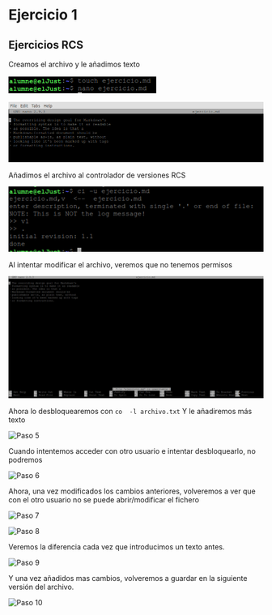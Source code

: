 # Ejercicio 1

## Ejercicios RCS

Creamos el archivo y le añadimos texto

![Paso 1](1%20RCS.PNG)

![Paso 2](2%20RCS.PNG)

Añadimos el archivo al controlador de versiones RCS

![Paso 3](3%20RCS.PNG)

Al intentar modificar el archivo, veremos que no tenemos permisos

![Paso 4](4%20RCS.PNG)

Ahora lo desbloquearemos con 
```co  -l archivo.txt```
Y le añadiremos más texto

![Paso 5](5%20RCS.PNG)

Cuando intentemos acceder con otro usuario e intentar desbloquearlo, no podremos

![Paso 6](6%20RCS.PNG)

Ahora, una vez modificados los cambios anteriores, volveremos a ver que con el otro usuario no se puede abrir/modificar el fichero

![Paso 7](7%20RCs.PNG)

![Paso 8](8%20RCS.PNG)

Veremos la diferencia cada vez que introducimos un texto antes.

![Paso 9](9%20RCS.PNG)

Y una vez añadidos mas cambios, volveremos a guardar en la siguiente versión del archivo.

![Paso 10](10%20RCS.PNG)
